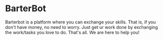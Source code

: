 # BarterBot
Barterbot is a platform where you can exchange your skills. That is, if you don't have money, no need to worry. Just get ur work done by exchanging the work/tasks you love to do. That's all. We are here to help you!
